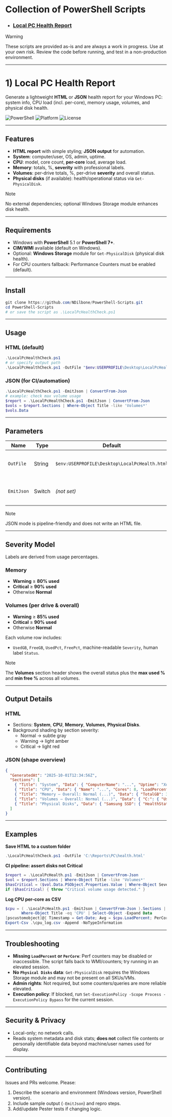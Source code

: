 # Collection of PowerShell Scripts
- ### [Local PC Health Report](#1-local-pc-health-report)

> [!WARNING]
> These scripts are provided as-is and are always a work in progress. Use at your own risk. Review the code before running, and test in a non-production environment.

---

# 1) Local PC Health Report

Generate a lightweight **HTML** or **JSON** health report for your Windows PC: system info, CPU load (incl. per-core), memory usage, volumes, and physical disk health.

![PowerShell](https://img.shields.io/badge/PowerShell-7%2B%20%7C%205.1-blue)
![Platform](https://img.shields.io/badge/Platform-Windows-informational)
![License](https://img.shields.io/badge/License-MIT-green)

---

## Features
- **HTML report** with simple styling; **JSON output** for automation.
- **System**: computer/user, OS, admin, uptime.
- **CPU**: model, core count, **per-core** load, average load.
- **Memory**: totals, %, **severity** with professional labels.
- **Volumes**: per-drive totals, %, per-drive **severity** and overall status.
- **Physical disks** (if available): health/operational status via `Get-PhysicalDisk`.

> [!NOTE]
> No external dependencies; optional Windows Storage module enhances disk health.

---

## Requirements
- Windows with **PowerShell** 5.1 or **PowerShell 7+**.
- **CIM/WMI** available (default on Windows).
- Optional: **Windows Storage** module for `Get-PhysicalDisk` (physical disk health).
- For CPU counters fallback: Performance Counters must be enabled (default).

---

## Install
```powershell
git clone https://github.com/NDilbone/PowerShell-Scripts.git
cd PowerShell-Scripts
# or save the script as .\LocalPcHealthCheck.ps1
```

---

## Usage

### HTML (default)
```powershell
.\LocalPcHealthCheck.ps1
# or specify output path
.\LocalPcHealthCheck.ps1 -OutFile "$env:USERPROFILE\Desktop\LocalPcHealth.html"
```

### JSON (for CI/automation)
```powershell
.\LocalPcHealthCheck.ps1 -EmitJson | ConvertFrom-Json
# example: check max volume usage
$report = .\LocalPcHealthCheck.ps1 -EmitJson | ConvertFrom-Json
$vols = $report.Sections | Where-Object Title -like 'Volumes*'
$vols.Data
```

---

## Parameters

| Name      | Type   | Default                                          | Description                                 |
|-----------|--------|--------------------------------------------------|---------------------------------------------|
| `OutFile` | String | `$env:USERPROFILE\Desktop\LocalPcHealth.html` | Path for the generated HTML report.         |
| `EmitJson`| Switch | *(not set)*                                      | Emit JSON to stdout instead of HTML file.   |

> [!NOTE]
> JSON mode is pipeline-friendly and does not write an HTML file.

---

## Severity Model

Labels are derived from usage percentages.

### Memory
- **Warning** ≥ **80% used**
- **Critical** ≥ **90% used**
- Otherwise **Normal**

### Volumes (per drive & overall)
- **Warning** ≥ **85% used**
- **Critical** ≥ **90% used**
- Otherwise **Normal**

Each volume row includes:
- `UsedGB`, `FreeGB`, `UsedPct`, `FreePct`, machine-readable `Severity`, human label `Status`.

> [!NOTE]
> The **Volumes** section header shows the overall status plus the **max used %** and **min free %** across all volumes.

---

## Output Details

### HTML
- Sections: **System**, **CPU**, **Memory**, **Volumes**, **Physical Disks**.
- Background shading by section severity:
  - Normal → subtle gray
  - Warning → light amber
  - Critical → light red

### JSON (shape overview)
```json
{
  "GeneratedAt": "2025-10-01T12:34:56Z",
  "Sections": [
    { "Title": "System", "Data": { "ComputerName": "...", "Uptime": "Xd Yh Zm", "TimeStamp": "...", "IsAdmin": true, "OSVersion": "...", "UserName": "..." }, "Severity": "info" },
    { "Title": "CPU", "Data": { "Name": "...", "Cores": 8, "LoadPercent": 12, "PerCore": [10,12,9,17] }, "Severity": "info" },
    { "Title": "Memory — Overall: Normal (...)", "Data": { "TotalGB": 31.8, "UsedPct": 42.3, "FreePct": 57.7, "Status": "Normal" }, "Severity": "info" },
    { "Title": "Volumes — Overall: Normal (...)", "Data": { "C:": { "UsedPct": 23.4, "FreePct": 76.6, "Status": "Normal", "Severity": "info" }, "D:": { "UsedPct": 91.2, "FreePct": 8.8, "Status": "Critical", "Severity": "error" } }, "Severity": "error" },
    { "Title": "Physical Disks", "Data": { "Samsung SSD": { "HealthStatus": "Healthy", "OperationalStatus": "OK", "MediaType": "SSD", "SizeGB": 953.87 } }, "Severity": "info" }
  ]
}
```

---

## Examples

**Save HTML to a custom folder**
```powershell
.\LocalPcHealthCheck.ps1 -OutFile 'C:\Reports\PC\health.html'
```

**CI pipeline: assert disks not Critical**
```powershell
$report = .\LocalPcHealth.ps1 -EmitJson | ConvertFrom-Json
$vol = $report.Sections | Where-Object Title -like 'Volumes*'
$hasCritical = ($vol.Data.PSObject.Properties.Value | Where-Object Severity -eq 'error')
if ($hasCritical) { throw "Critical volume usage detected." }
```

**Log CPU per-core as CSV**
```powershell
$cpu = ( .\LocalPcHealth.ps1 -EmitJson | ConvertFrom-Json ).Sections |
       Where-Object Title -eq 'CPU' | Select-Object -Expand Data
[pscustomobject]@{ Timestamp = Get-Date; Avg = $cpu.LoadPercent; PerCore = ($cpu.PerCore -join ';') } |
Export-Csv .\cpu_log.csv -Append -NoTypeInformation
```

---

## Troubleshooting

- **Missing `LoadPercent` or `PerCore`**: Perf counters may be disabled or inaccessible. The script falls back to WMI/counters; try running in an elevated session.
- **No `Physical Disks` data**: `Get-PhysicalDisk` requires the Windows Storage module and may not be present on all SKUs/VMs.
- **Admin rights**: Not required, but some counters/queries are more reliable elevated.
- **Execution policy**: If blocked, run `Set-ExecutionPolicy -Scope Process -ExecutionPolicy Bypass` for the current session.

---

## Security & Privacy

- Local-only; no network calls.
- Reads system metadata and disk stats; **does not** collect file contents or personally identifiable data beyond machine/user names used for display.

---

## Contributing

Issues and PRs welcome. Please:
1. Describe the scenario and environment (Windows version, PowerShell version).
2. Include sample output (`-EmitJson`) and repro steps.
3. Add/update Pester tests if changing logic.
